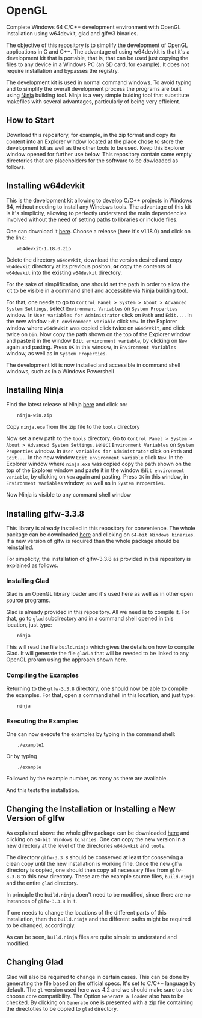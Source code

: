 # OpenGL

Complete Windows 64 C/C++ development environment with OpenGL installation using w64devkit, glad and glfw3 binaries.

The objective of this repository is to simplify the development of OpenGL applications in C and C++. The advantage
of using w64devkit is that it's a development kit that is portable, that is, that can be used just copying
the files to any device in a Windows PC (an SD card, for example). It does not require installation and bypasses
the registry.

The development kit is used in normal command windows. To avoid typing and to simplify the overall development
process the programs are built using [Ninja](https://ninja-build.org/) building tool. Ninja is a very simple
buiding tool that substitute makefiles with several advantages, particularly of being very efficient.

## How to Start

Download this repository, for example, in the zip format and copy its content into an Explorer window located
at the place chose to store the development kit as well as the other tools to be used. Keep this Explorer window
opened for further use below. This repository contain some empty directories that are placeholders for the software 
to be dowloaded as follows.

## Installing w64devkit

This is the development kit allowing to develop C/C++ projects in Windows 64, without needing to install any Windows
tools. The advantage of this kit is it's simplicity, allowing to perfectly understand the main dependencies involved
without the need of setting paths to libraries or include files.

One can download it 
[here](https://github.com/skeeto/w64devkit/releases). Choose a release (here it's v1.18.0) and click on the link:

```
    w64devkit-1.18.0.zip
```
Delete the directory `w64devkit`, download the version desired and copy `w64devkit` directory at its previous positon,
**or** copy the contents of `w64devkit` into the existing `w64devkit` directory.

For the sake of simplification, one should set the path in order to allow the kit to be visible in a command shell
and accessible via Ninja building tool.

For that, one needs to go to `Control Panel > System > About > Advanced System Settings`, select `Environment Variables` 
on `System Properties` window. In `User variables for Administrator` click on `Path` and `Edit...`. In the new window 
`Edit environment variable` click `New`. In the Explorer window where `w64devkit` was copied click twice on `w64devkit`, 
and click twice on `bin`. Now copy the path shown on the top of the Explorer window and paste it in the window 
`Edit environment variable`, by clicking on `New` again and pasting. Press `OK` in this window, in `Environment Variables` 
window, as well as in `System Properties`.

The development kit is now installed and accessible in command shell windows, such as in a Windows Powershell

## Installing Ninja

Find the latest release of Ninja [here](https://github.com/ninja-build/ninja/releases) and click on:

```
    ninja-win.zip
```

Copy `ninja.exe` from the zip file to the `tools` directory

Now set a new path to the `tools` directory. 
Go to `Control Panel > System > About > Advanced System Settings`, select `Environment Variables` 
on `System Properties` window. In `User variables for Administrator` click on `Path` and `Edit...`. In the new window 
`Edit environment variable` click `New`. In the Explorer window where `ninja.exe` was copied copy the path shown on the 
top of the Explorer window and paste it in the window `Edit environment variable`, by clicking on `New` again and pasting. 
Press `OK` in this window, in `Environment Variables` window, as well as in `System Properties`.

Now Ninja is visible to any command shell window

## Installing glfw-3.3.8

This library is already installed in this repository for convenience. The whole package can be downloaded
[here](https://www.glfw.org/download.html) and clicking on `64-bit Windows binaries`. If a new version of
glfw is required than the whole package should be reinstalled.

For simplicity, the installation of glfw-3.3.8 as provided in this repository is explained as follows.

### Installing Glad

Glad is an OpenGL library loader and it's used here as well as in other open source programs.

Glad is already provided in this repository. All we need is to compile it. For that, go to `glad` subdirectory and
in a command shell opened in this location, just type:

```
    ninja
```

This will read the file `build.ninja` which gives the details on how to compile Glad. It will generate
the file `glad.o` that will be needed to be linked to any OpenGL proram using the approach shown here.

### Compiling the Examples

Returning to the `glfw-3.3.8` directory, one should now be able to compile the examples. For that, open
a command shell in this location, and just type:

```
    ninja
```

### Executing the Examples

One can now execute the examples by typing in the command shell:

```
    ./example1
```
Or by typing 

```
    ./example
```

Followed by the example number, as many as there are available.

And this tests the installation. 

## Changing the Installation or Installing a New Version of glfw

As explained above the whole glfw package can be downloaded [here](https://www.glfw.org/download.html) and clicking on 
`64-bit Windows binaries`. One can copy the new version in a new directory at the level of the directories `w64devkit`
and `tools`. 

The directory `glfw-3.3.8` should be conserved at least for conserving a clean copy until the new installation is
working fine. Once the new glfw directory is copied, one should then copy all necessary files from `glfw-3.3.8` to
this new directory. These are the example source files, `build.ninja` and the entire `glad` directory.

In principle the `build.ninja` doen't need to be modified, since there are no instances of `glfw-3.3.8` in it.

If one needs to change the locations of the different parts of this installation, then the `build.ninja` and
the different paths might be required to be changed, accordingly.

As can be seen, `build.ninja` files are quite simple to understand and modified.

## Changing Glad

Glad will also be required to change in certain cases. This can be done by generating the file based on the official 
specs. It's set to C/C++ language by default. The `gl` version used here was 4.2 and we should make sure to also choose `core`
compatibility. The Option `Generate a loader` also has to be checked. By clicking on `Generate` one is presented with a
zip file containing the directoties to be copied to `glad` directory.

